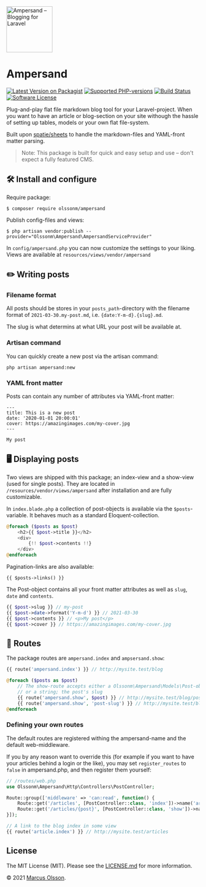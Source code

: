 <img src="https://user-images.githubusercontent.com/907114/113181484-20c9c600-9252-11eb-9e13-7c361f4f5134.png" width="120px" alt="Ampersand – Blogging for Laravel" />

# Ampersand

[![Latest Version on Packagist](https://img.shields.io/packagist/v/olssonm/ampersand.svg?style=flat-square)](https://packagist.org/packages/olssonm/ampersand)
[![Supported PHP-versions](https://img.shields.io/packagist/php-v/olssonm/ampersand?style=flat-square)](https://packagist.org/packages/olssonm/ampersand)
[![Build Status](https://img.shields.io/github/workflow/status/olssonm/ampersand/Run%20tests.svg?style=flat-square&label=tests)](https://github.com/olssonm/ampersand/actions?query=workflow%3A%22Run+tests%22)
[![Software License](https://img.shields.io/badge/license-MIT-brightgreen.svg?style=flat-square)](LICENSE.md)

Plug-and-play flat file markdown blog tool for your Laravel-project. When you want to have an article or blog-section on your site withough the hassle of setting up tables, models or your own flat file-system.

Built upon [spatie/sheets](https://github.com/spatie/sheets) to handle the markdown-files and YAML-front matter parsing.

>Note: This package is built for quick and easy setup and use – don't expect a fully featured CMS.

## 🛠 Install and configure

Require package:

```
$ composer require olssonm/ampersand
```

Publish config-files and views:

```
$ php artisan vendor:publish --provider="Olssonm\Ampersand\AmpersandServiceProvider"
```

In `config/ampersand.php` you can now customize the settings to your liking. Views are available at `resources/views/vendor/ampersand`

## ✏️ Writing posts

### Filename format

All posts should be stores in your `posts_path`-directory with the filename format of `2021-03-30.my-post.md`, i.e. `{date:Y-m-d}.{slug}.md`.

The slug is what determins at what URL your post will be available at.

### Artisan command

You can quickly create a new post via the artisan command:

```
php artisan ampersand:new
```

### YAML front matter

Posts can contain any number of attributes via YAML-front matter:

```
---
title: This is a new post
date: '2020-01-01 20:00:01'
cover: https://amazingimages.com/my-cover.jpg
---

My post
```

## 🖥 Displaying posts

Two views are shipped with this package; an index-view and a show-view (used for single posts). They are located in `/resources/vendor/views/ampersand` after installation and are fully customizable.

In `index.blade.php` a collection of post-objects is available via the `$posts`-variable. It behaves much as a standard Eloquent-collection.

``` php
@foreach ($posts as $post)
    <h2>{{ $post->title }}</h2>
    <div>
        {!! $post->contents !!}
    </div>
@endforeach
```

Pagination-links are also available:

```
{{ $posts->links() }}
```

The Post-object contains all your front matter attributes as well as `slug`, `date` and `contents`.

``` php
{{ $post->slug }} // my-post
{{ $post->date->format('Y-m-d') }} // 2021-03-30
{{ $post->contents }} // <p>My post</p>
{{ $post->cover }} // https://amazingimages.com/my-cover.jpg
```

## 🚦 Routes

The package routes are `ampersand.index` and `ampsersand.show`:

```php
{{ route('ampersand.index') }} // http://mysite.test/blog

@foreach ($posts as $post)
    // The show-route accepts either a Olssonm\Ampersand\Models\Post-object
    // or a string; the post's slug
    {{ route('ampersand.show', $post) }} // http://mysite.test/blog/post-slug
    {{ route('ampersand.show', 'post-slug') }} // http://mysite.test/blog/post-slug
@endforeach
```

### Defining your own routes

The default routes are registered withing the ampersand-name and the default web-middleware.

If you by any reason want to override this (for example if you want to have your articles behind a login or the like), you may set `register_routes` to `false` in ampersand.php, and then register them yourself:

``` php
// /routes/web.php
use Olssonm\Ampersand\Http\Controllers\PostController;

Route::group(['middleware' => 'can:read', function() {
    Route::get('/articles', [PostController::class, 'index'])->name('article.index');
    Route::get('/articles/{post}', [PostController::class, 'show'])->name('article.show');
}]);

// A link to the blog index in some view
{{ route('article.index') }} // http://mysite.test/articles
```

## License

The MIT License (MIT). Please see the [LICENSE.md](LICENSE.md) for more information.

© 2021 [Marcus Olsson](https://marcusolsson.me).
